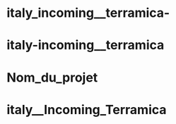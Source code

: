 # italy_incoming__terramica-
# italy-incoming__terramica
# Nom_du_projet
# italy__Incoming_Terramica
